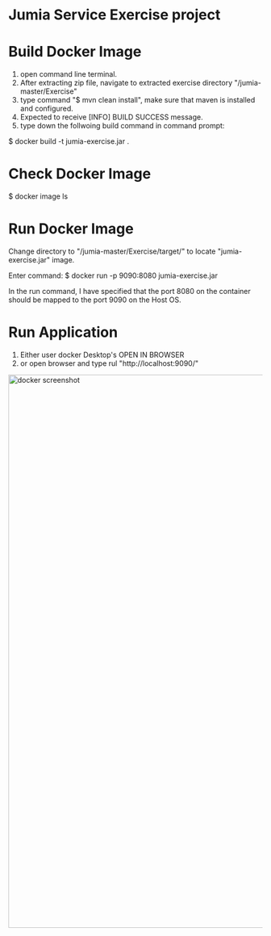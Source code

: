 # Jumia Service Exercise project

# Build Docker Image 
1. open command line terminal.
2. After extracting zip file, navigate to extracted exercise directory "/jumia-master/Exercise"
3. type command "$ mvn clean install", make sure that maven is installed and configured.
4. Expected to receive [INFO] BUILD SUCCESS message.
5. type down the follwoing build command in command prompt:

$ docker build -t jumia-exercise.jar . 

# Check Docker Image 
$ docker image ls

# Run Docker Image 
Change directory to "/jumia-master/Exercise/target/" to locate "jumia-exercise.jar" image.

Enter command:
$ docker run -p 9090:8080 jumia-exercise.jar

In the run command, I have specified that the port 8080 on the container should be mapped to the port 9090 on the Host OS.

# Run Application 
1. Either user docker Desktop's OPEN IN BROWSER
2. or open browser and type rul "http://localhost:9090/"

<img width="1096" alt="docker screenshot" src="https://user-images.githubusercontent.com/6859014/132523416-9c3f8e16-6a20-4348-b0a2-1f26de15d833.png">
